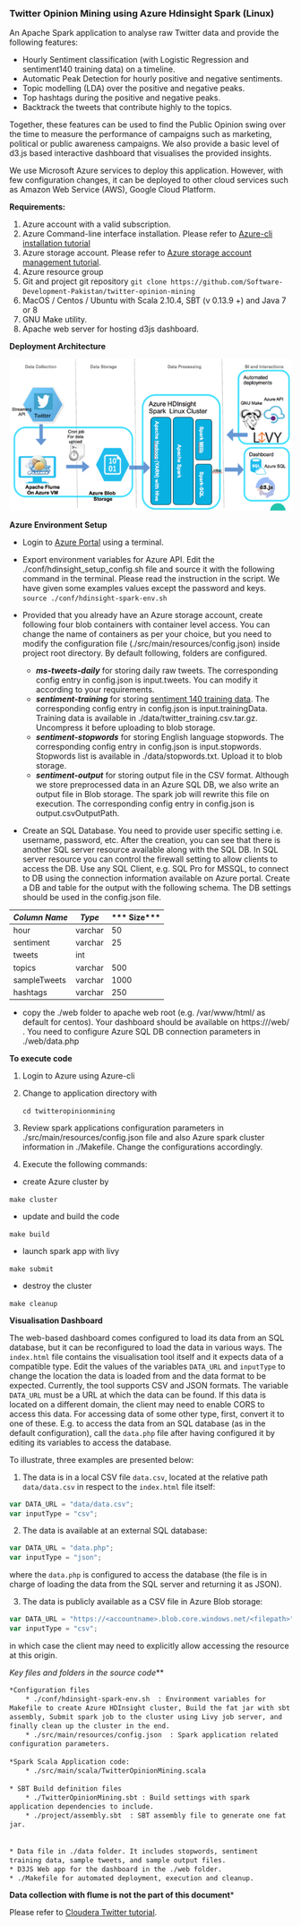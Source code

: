 ### Twitter Opinion Mining using Azure Hdinsight Spark (Linux)

An Apache Spark application to analyse raw Twitter data and provide the following features:

- Hourly Sentiment classification (with Logistic Regression and sentiment140 training data) on a timeline.
- Automatic Peak Detection for hourly positive and negative sentiments.
- Topic modelling (LDA) over the positive and negative peaks.
- Top hashtags during the positive and negative peaks.
- Backtrack the tweets that contribute highly to the topics.

Together, these features can be used to find the Public Opinion swing over the time to measure the performance of campaigns such as marketing, political or public awareness campaigns. We also provide a basic level of d3.js based interactive dashboard that visualises the provided insights.

We use Microsoft Azure services to deploy this application. However, with few configuration changes, it can be deployed to other cloud services such as Amazon Web Service (AWS), Google Cloud Platform.

**Requirements:**

1. Azure account with a valid subscription.
2. Azure Command-line interface installation. Please refer to [Azure-cli installation tutorial](https://databricks.com/blog/2015/09/22/large-scale-topic-modeling-improvements-to-lda-on-apache-spark.html)
3. Azure storage account. Please refer to [Azure storage account management tutorial](https://Azure.microsoft.com/en-us/documentation/articles/storage-create-storage-account/).
4. Azure resource group
5. Git and project git repository `git clone https://github.com/Software-Development-Pakistan/twitter-opinion-mining`
6. MacOS / Centos / Ubuntu with Scala 2.10.4, SBT (v 0.13.9 +) and Java 7 or 8
7. GNU Make utility.
8. Apache web server for hosting d3js dashboard.

**Deployment Architecture**

![Architecture](./images/architecture1.png)


**Azure Environment Setup**

* Login to [Azure Portal](https://portal.Azure.com) using a terminal.
* Export environment variables for Azure API. Edit the ./conf/hdinsight_setup_config.sh file and source it with the following command in the terminal. Please read the instruction in the script. We have given some examples values except the password and keys.
      `source ./conf/hdinsight-spark-env.sh`


* Provided that you already have an Azure storage account, create following four blob containers with container level access. You can change the name of containers as per your choice, but you need to modify the configuration file (./src/main/resources/config.json) inside project root directory. By default following, folders are configured.
    - ***ms-tweets-daily*** for storing daily raw tweets. The corresponding config entry in config.json is input.tweets. You can modify it according to your requirements.
    - ***sentiment-training*** for storing [sentiment 140 training data](http://help.sentiment140.com/for-students/). The corresponding config entry in config.json is input.trainingData. Training data is available in ./data/twitter_training.csv.tar.gz. Uncompress it before uploading to blob storage.
    - ***sentiment-stopwords*** for storing English language stopwords. The corresponding config entry in config.json is input.stopwords. Stopwords list is available in ./data/stopwords.txt. Upload it to blob storage.
    - ***sentiment-output*** for storing output file in the CSV format. Although we store preprocessed data in an Azure SQL DB, we also write an output file in Blob storage. The spark job will rewrite this file on execution. The corresponding config entry in config.json is output.csvOutputPath.
* Create an SQL Database. You need to provide user specific setting i.e. username, password, etc. After the creation, you can see that there is another SQL server resource available along with the SQL DB. In SQL server resource you can control the firewall setting to allow clients to access the DB. Use any SQL Client, e.g. SQL Pro for MSSQL, to connect to DB using the connection information available on Azure portal. Create a DB and table for the output with the following schema. The DB settings should be used in the config.json file.

| ***Column Name*** | ***Type***     |*** Size*** |
|-------------|----------|------|
| hour        | varchar | 50   |
| sentiment   | varchar | 25    |
| tweets      | int      |      |
| topics      | varchar | 500  |
| sampleTweets   | varchar | 1000  |
| hashtags    | varchar | 250  |

* copy the ./web folder to apache web root (e.g. /var/www/html/ as default for centos). Your dashboard should be available on https://<Apache Server Public IP>/web/ . You need to configure Azure SQL DB connection parameters in ./web/data.php

**To execute code**

1. Login to Azure using Azure-cli

2. Change to application directory with

   `cd twitteropinionmining`

3. Review spark applications configuration parameters in  ./src/main/resources/config.json file and also Azure spark cluster information in ./Makefile. Change the configurations accordingly.

4. Execute the following commands:

  * create Azure cluster by

  `make cluster`

  * update and build the code

  `make build`

  * launch spark app with livy

  `make submit`

  * destroy the cluster

  `make cleanup`

**Visualisation Dashboard**

The web-based dashboard comes configured to load its data from an SQL database, but it can be reconfigured to load the data in various ways. The `index.html` file contains the visualisation tool itself and it expects data of a compatible type. Edit the values of the variables `DATA_URL` and `inputType` to change the location the data is loaded from and the data format to be expected. Currently, the tool supports CSV and JSON formats. The variable `DATA_URL` must be a URL at which the data can be found. If this data is located on a different domain, the client may need to enable CORS to access this data. For accessing data of some other type, first, convert it to one of these. E.g. to access the data from an SQL database (as in the default configuration), call the `data.php` file after having configured it by editing its variables to access the database.

To illustrate, three examples are presented below:

1. The data is in a local CSV file `data.csv`, located at the relative path `data/data.csv` in respect to the `index.html` file itself:
```javascript
var DATA_URL = "data/data.csv";
var inputType = "csv";
```

2. The data is available at an external SQL database:
```javascript
var DATA_URL = "data.php";
var inputType = "json";
```
where the `data.php` is configured to access the database (the file is in charge of loading the data from the SQL server and returning it as JSON).

3. The data is publicly available as a CSV file in Azure Blob storage:
```javascript
var DATA_URL = "https://<accountname>.blob.core.windows.net/<filepath>";
var inputType = "csv";
```
in which case the client may need to explicitly allow accessing the resource at this origin.


*Key files and folders in the source code***

    *Configuration files
        * ./conf/hdinsight-spark-env.sh  : Environment variables for Makefile to create Azure HDInsight cluster, Build the fat jar with sbt assembly, Submit spark job to the cluster using Livy job server, and finally clean up the cluster in the end.
        * ./src/main/resources/config.json  : Spark application related configuration parameters.

    *Spark Scala Application code:
        * ./src/main/scala/TwitterOpinionMining.scala

    * SBT Build definition files
        * ./TwitterOpinionMining.sbt : Build settings with spark application dependencies to include.
        * ./project/assembly.sbt  : SBT assembly file to generate one fat jar.


    * Data file in ./data folder. It includes stopwords, sentiment training data, sample tweets, and sample output files.
    * D3JS Web app for the dashboard in the ./web folder.
    * ./Makefile for automated deployment, execution and cleanup.


**Data collection with flume is not the part of this document***

Please refer to [Cloudera Twitter tutorial](https://github.com/cloudera/cdh-twitter-example).
